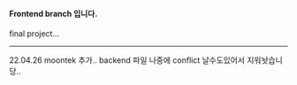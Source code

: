 #### Frontend branch 입니다.
final project...

---
22.04.26 moontek 추가.. 
backend 파일 나중에 conflict 날수도있어서 지워놧습니당..

